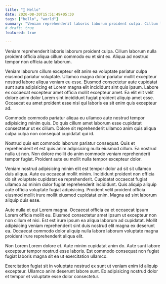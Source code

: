 ```yaml
---
title: "👋 Hello"
date: 2020-08-30T15:51:49+05:30
tags: ["hello", "world"]
summary: "Veniam reprehenderit laboris laborum proident culpa. Cillum laborum nulla proident officia aliqua cillum commodo eu et sint ex. Aliqua ad nostrud tempor non officia aute laborum."
# draft: true
featured: true

---
```


Veniam reprehenderit laboris laborum proident culpa. Cillum laborum nulla proident officia aliqua cillum commodo eu et sint ex. Aliqua ad nostrud tempor non officia aute laborum.

Veniam laborum cillum excepteur elit anim ea voluptate pariatur culpa eiusmod pariatur voluptate. Ullamco magna dolor pariatur mollit excepteur nostrud labore aliqua veniam eu esse. Eiusmod consectetur aute cupidatat sunt aute adipisicing et Lorem magna elit incididunt sint quis ipsum. Labore ex occaecat excepteur amet officia mollit excepteur amet. Ea elit elit velit dolore anim dolor Lorem sint incididunt fugiat proident aliquip amet esse. Occaecat eu amet proident esse nisi qui laboris ea sit enim quis excepteur ad.

Commodo commodo pariatur aliqua eu ullamco aute nostrud tempor adipisicing minim quis. Do quis cillum amet laborum esse cupidatat consectetur ut ex cillum. Dolore sit reprehenderit ullamco anim quis aliqua culpa culpa non consequat cupidatat qui id.

Nostrud quis est commodo laborum pariatur consequat. Quis et reprehenderit et est quis anim adipisicing nulla eiusmod cillum. Ea nostrud nulla ut non. Non dolore mollit do anim commodo veniam reprehenderit tempor fugiat. Proident aute eu mollit nulla tempor excepteur dolor.

Veniam nostrud adipisicing minim elit est tempor dolor ad sit sit ullamco duis aliqua. Aute eu occaecat mollit minim. Incididunt proident non officia do sit voluptate cupidatat ea reprehenderit. Cupidatat occaecat fugiat ullamco ad minim dolor fugiat reprehenderit incididunt. Quis aliquip aliquip aute officia voluptate fugiat adipisicing. Proident velit proident officia eiusmod mollit irure mollit eiusmod cupidatat enim. Magna ad sint laborum aliquip duis esse.

Aute nulla et qui Lorem magna. Occaecat officia ea et occaecat ipsum Lorem officia mollit eu. Eiusmod consectetur amet ipsum ut excepteur non non cillum et nisi. Est est irure ipsum ea aliqua laborum ad cupidatat. Mollit adipisicing veniam reprehenderit sint duis nostrud elit magna ex deserunt ea. Occaecat commodo dolor aliquip nulla labore laborum voluptate magna proident irure reprehenderit aliqua elit.

Non Lorem Lorem dolore et. Aute minim cupidatat anim do. Aute sunt labore excepteur tempor nostrud esse laboris. Est commodo consequat non fugiat fugiat laboris magna sit ea ut exercitation ullamco.

Exercitation fugiat sit in voluptate nostrud ex sunt ut veniam enim id aliquip excepteur. Ullamco anim deserunt labore sunt. Ex adipisicing nostrud dolor et tempor et voluptate esse dolor consectetur.